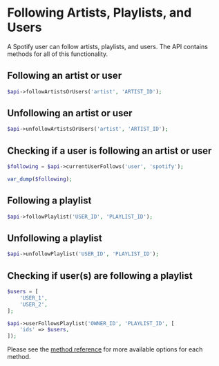 # Following Artists, Playlists, and Users
A Spotify user can follow artists, playlists, and users. The API contains methods for all of this functionality.

## Following an artist or user

```php
$api->followArtistsOrUsers('artist', 'ARTIST_ID');
```

## Unfollowing an artist or user

```php
$api->unfollowArtistsOrUsers('artist', 'ARTIST_ID');
```

## Checking if a user is following an artist or user

```php
$following = $api->currentUserFollows('user', 'spotify');

var_dump($following);
```

## Following a playlist

```php
$api->followPlaylist('USER_ID', 'PLAYLIST_ID');
```

## Unfollowing a playlist

```php
$api->unfollowPlaylist('USER_ID', 'PLAYLIST_ID');
```

## Checking if user(s) are following a playlist

```php
$users = [
    'USER_1',
    'USER_2',
];

$api->userFollowsPlaylist('OWNER_ID', 'PLAYLIST_ID', [
    'ids' => $users,
]);
```

Please see the [method reference](/docs/method-reference/SpotifyWebAPI.md) for more available options for each method.
